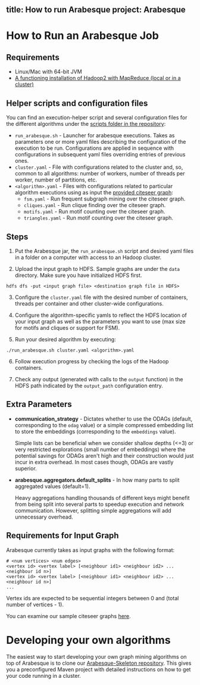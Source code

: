 title: How to run Arabesque
project: Arabesque
---
# How to Run an Arabesque Job

## Requirements

* Linux/Mac with 64-bit JVM
* [A functioning installation of Hadoop2 with MapReduce (local or in a cluster)](http://www.alexjf.net/blog/distributed-systems/hadoop-yarn-installation-definitive-guide/)

## Helper scripts and configuration files
You can find an execution-helper script and several configuration files for the different algorithms under the [scripts
folder in the repository](https://github.com/Qatar-Computing-Research-Institute/Arabesque/tree/master/scripts):

* `run_arabesque.sh` - Launcher for arabesque executions. Takes as parameters one or more yaml files describing the configuration of the execution to be run. Configurations are applied in sequence with configurations in subsequent yaml files overriding entries of previous ones.
* `cluster.yaml` - File with configurations related to the cluster and, so, common to all algorithms: number of workers, number of threads per worker, number of partitions, etc.
* `<algorithm>.yaml` - Files with configurations related to particular algorithm executions using as input the [provided citeseer graph](https://github.com/Qatar-Computing-Research-Institute/Arabesque/tree/master/data):
  * `fsm.yaml` - Run frequent subgraph mining over the citeseer graph.
  * `cliques.yaml` - Run clique finding over the citeseer graph.
  * `motifs.yaml` - Run motif counting over the citeseer graph.
  * `triangles.yaml` - Run motif counting over the citeseer graph.


## Steps
1. Put the Arabesque jar, the `run_arabesque.sh` script and desired yaml files in a folder on a computer with access to an Hadoop cluster. 

2. Upload the input graph to HDFS.  Sample graphs are under the `data` directory. Make sure you have initialized HDFS first.

  ```
  hdfs dfs -put <input graph file> <destination graph file in HDFS>
  ```

3. Configure the `cluster.yaml` file with the desired number of containers, threads per container and other cluster-wide configurations.

4. Configure the algorithm-specific yamls to reflect the HDFS location of your input graph as well as the parameters you want to use (max size for motifs and cliques or support for FSM).

5. Run your desired algorithm by executing:

  ```
  ./run_arabesque.sh cluster.yaml <algorithm>.yaml
  ```

6. Follow execution progress by checking the logs of the Hadoop containers.

7. Check any output (generated with calls to the `output` function) in the HDFS path indicated by the `output_path` configuration entry.

## Extra Parameters
* **communication_strategy** - Dictates whether to use the ODAGs (default, corresponding to the `odag` value) or a simple compressed embedding list to store the embeddings (corresponding to the `embeddings` value). 

  Simple lists can be beneficial when we consider shallow depths (<=3) or very restricted explorations (small number of embeddings) where the potential savings for ODAGs aren't high and their construction would just incur in extra overhead. In most cases though, ODAGs are vastly superior. 

* **arabesque.aggregators.default_splits** - In how many parts to split aggregated values (default=1).

  Heavy aggregations handling thousands of different keys might benefit from being split into several parts to speedup execution and network communication. However, splitting simple aggregations will add unnecessary overhead.

## Requirements for Input Graph
Arabesque currently takes as input graphs with the following format:

```
# <num vertices> <num edges>
<vertex id> <vertex label> [<neighbour id1> <neighbour id2> ... <neighbour id n>]
<vertex id> <vertex label> [<neighbour id1> <neighbour id2> ... <neighbour id n>]
...
```

Vertex ids are expected to be sequential integers between 0 and (total number of vertices - 1).

You can examine our sample citeseer graphs [here](https://github.com/Qatar-Computing-Research-Institute/Arabesque/tree/master/data).

# Developing your own algorithms
The easiest way to start developing your own graph mining algorithms on top of Arabesque is to clone our [Arabesque-Skeleton repository](https://github.com/Qatar-Computing-Research-Institute/Arabesque-Skeleton). This gives you a preconfigured Maven project with detailed instructions on how to get your code running in a cluster.